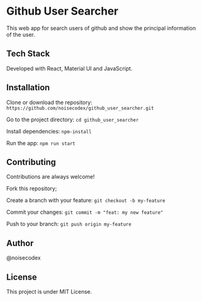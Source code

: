 # Github User Searcher
This web app for search users of github and show the principal information of the user.

## Tech Stack

Developed with React, Material UI and JavaScript.

## Installation

Clone or download the repository:
`https://github.com/noisecodex/github_user_searcher.git`

Go to the project directory:
`cd github_user_searcher`

Install dependencies:
`npm-install`

Run the app:
`npm run start`

## Contributing
Contributions are always welcome!

Fork this repository;

Create a branch with your feature: `git checkout -b my-feature`

Commit your changes: `git commit -m "feat: my new feature"`

Push to your branch: `git push origin my-feature `

## Author
@noisecodex

## License
This project is under MIT License.
